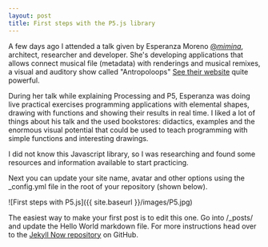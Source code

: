 ```yaml
---
layout: post
title: First steps with the P5.js library 
---
```


A few days ago I attended a talk given by Esperanza Moreno [@_mimina_](https://twitter.com/_mimina_), architect, researcher and developer. She's developing applications that allows connect musical file (metadata) with renderings and musical remixes, a visual and auditory show called "Antropoloops" [See their website](http://antropoloops.tumblr.com/) quite powerful.

During her talk while explaining Processing and P5, Esperanza was doing live practical exercises programming applications with elemental shapes, drawing with functions and showing their results in real time. I liked a lot of things about his talk and the used bookstores: didactics, examples and the enormous visual potential that could be used to teach programming with simple functions and interesting drawings.

 I did not know this Javascript library, so I was researching and found some resources and information available to start practicing.


Next you can update your site name, avatar and other options using the _config.yml file in the root of your repository (shown below).

![First steps with P5.js]({{ site.baseurl }}/images/P5.jpg)

The easiest way to make your first post is to edit this one. Go into /_posts/ and update the Hello World markdown file. For more instructions head over to the [Jekyll Now repository](https://github.com/barryclark/jekyll-now) on GitHub.
